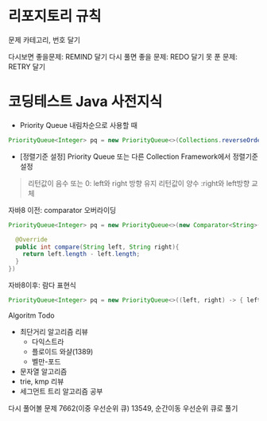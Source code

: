 # 리포지토리 규칙
문제 카테고리, 번호 달기

다시보면 좋을문제:   REMIND 달기
다시 풀면 좋을 문제: REDO 달기
못 푼 문제:        RETRY 달기

# 코딩테스트 Java 사전지식


* Priority Queue 내림차순으로 사용할 때
```java
PriorityQueue<Integer> pq = new PriorityQueue<>(Collections.reverseOrder());
```

* [정렬기준 설정] Priority Queue 또는 다른 Collection Framework에서 정렬기준 설정

> 리턴값이 음수 또는 0: left와 right 방향 유지
> 리턴값이 양수 :right와 left방향 교체


자바8 이전: comparator 오버라이딩
```java
PriorityQueue<Integer> pq = new PriorityQueue<>(new Comparator<String>(){

  @Override
  public int compare(String left, String right){
    return left.length - left.length;
  }
})
```
자바8이후: 람다 표현식

```java
PriorityQueue<Integer> pq = new PriorityQueue<>((left, right) -> { left.length - right.length})
```

Algoritm Todo

- 최단거리 알고리즘 리뷰
  - 다익스트라
  - 플로이드 와샬(1389)
  - 벨만-포드
- 문자열 알고리즘
 - trie, kmp 리뷰 
- 세그먼트 트리 알고리즘 공부

다시 풀어볼 문제
7662(이중 우선순위 큐) 
13549, 순간이동  우선순위 큐로 풀기


